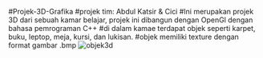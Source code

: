 #Projek-3D-Grafika
#projek tim: Abdul Katsir & Cici
#Ini merupakan projek 3D dari sebuah kamar belajar, projek ini dibangun dengan OpenGl dengan bahasa pemrograman C++
#di dalam kamae terdapat objek seperti karpet, buku, leptop, meja, kursi, dan lukisan.
#objek memiliki texture dengan format gambar .bmp
![objek3d](https://github.com/Lioneole09/Projek-3D-Grafika/assets/136927567/cb4609ba-71bd-4825-a2f2-92c256781460)
